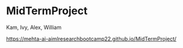 # MidTermProject
Kam, Ivy, Alex, William

https://mehta-ai-aimlresearchbootcamp22.github.io/MidTermProject/
